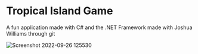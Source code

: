 # Tropical Island Game

A fun application made with C# and the .NET Framework made with Joshua Williams through git

![Screenshot 2022-09-26 125530](https://user-images.githubusercontent.com/50061473/220714769-1eeaeeed-44d7-48af-b49d-4d1f00db4de8.png)
